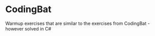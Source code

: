 CodingBat
=========
Warmup exercises that are similar to the exercises from CodingBat - however solved in C#
